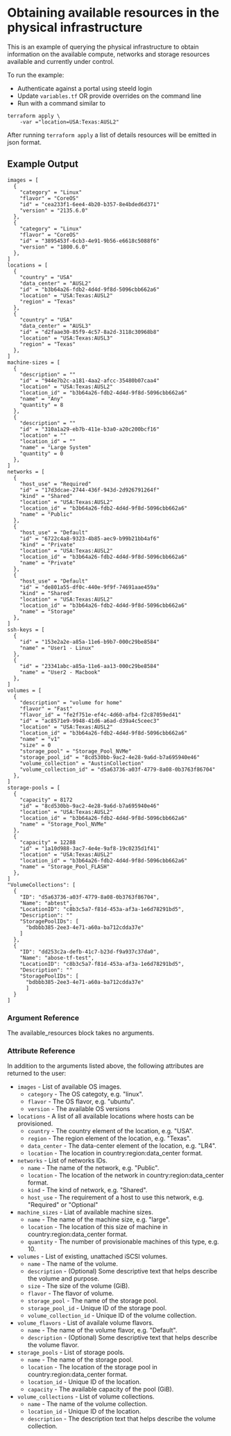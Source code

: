 <!-- (C) Copyright 2020-2023 Hewlett Packard Enterprise Development LP -->
# Obtaining available resources in the physical infrastructure

This is an example of querying the physical infrastructure to obtain information on the available compute,
networks and storage resources available and currently under control.

To run the example:
* Authenticate against a portal using steeld login
* Update `variables.tf` OR provide overrides on the command line
* Run with a command similar to
```
terraform apply \
    -var ="location=USA:Texas:AUSL2"
```

After running `terraform apply` a list of details resources will be emitted in json format.

## Example Output
```
images = [
  {
    "category" = "Linux"
    "flavor" = "CoreOS"
    "id" = "cea233f1-6ee4-4b20-b357-8e4bded6d371"
    "version" = "2135.6.0"
  },
  {
    "category" = "Linux"
    "flavor" = "CoreOS"
    "id" = "3895453f-6cb3-4e91-9b56-e6618c5088f6"
    "version" = "1800.6.0"
  },
]
locations = [
  {
    "country" = "USA"
    "data_center" = "AUSL2"
    "id" = "b3b64a26-fdb2-4d4d-9f8d-5096cbb662a6"
    "location" = "USA:Texas:AUSL2"
    "region" = "Texas"
  },
  {
    "country" = "USA"
    "data_center" = "AUSL3"
    "id" = "d2faae30-85f9-4c57-8a2d-3118c30968b8"
    "location" = "USA:Texas:AUSL3"
    "region" = "Texas"
  },
]
machine-sizes = [
  {
    "description" = ""
    "id" = "944e7b2c-a181-4aa2-afcc-35480b07caa4"
    "location" = "USA:Texas:AUSL2"
    "location_id" = "b3b64a26-fdb2-4d4d-9f8d-5096cbb662a6"
    "name" = "Any"
    "quantity" = 8
  },
  {
    "description" = ""
    "id" = "310a1a29-eb7b-411e-b3a0-a20c200bcf16"
    "location" = ""
    "location_id" = ""
    "name" = "Large System"
    "quantity" = 0
  },
]
networks = [
  {
    "host_use" = "Required"
    "id" = "17d3dcae-2744-436f-943d-2d926791264f"
    "kind" = "Shared"
    "location" = "USA:Texas:AUSL2"
    "location_id" = "b3b64a26-fdb2-4d4d-9f8d-5096cbb662a6"
    "name" = "Public"
  },
  {
    "host_use" = "Default"
    "id" = "6722c4a8-9323-4b85-aec9-b99b21bb4af6"
    "kind" = "Private"
    "location" = "USA:Texas:AUSL2"
    "location_id" = "b3b64a26-fdb2-4d4d-9f8d-5096cbb662a6"
    "name" = "Private"
  },
  {
    "host_use" = "Default"
    "id" = "de801a55-df0c-440e-9f9f-74691aae459a"
    "kind" = "Shared"
    "location" = "USA:Texas:AUSL2"
    "location_id" = "b3b64a26-fdb2-4d4d-9f8d-5096cbb662a6"
    "name" = "Storage"
  },
]
ssh-keys = [
  {
    "id" = "153e2a2e-a85a-11e6-b9b7-000c29be8584"
    "name" = "User1 - Linux"
  },
  {
    "id" = "23341abc-a85a-11e6-aa13-000c29be8584"
    "name" = "User2 - Macbook"
  },
]
volumes = [
  {
    "description" = "volume for home"
    "flavor" = "Fast"
    "flavor_id" = "fe2f751e-ef4c-4d60-afb4-f2c87059ed41"
    "id" = "ac8571e9-9948-41d6-a6ad-d39a4c5ceec3"
    "location" = "USA:Texas:AUSL2"
    "location_id" = "b3b64a26-fdb2-4d4d-9f8d-5096cbb662a6"
    "name" = "v1"
    "size" = 0
    "storage_pool" = "Storage_Pool_NVMe"
    "storage_pool_id" = "8cd530bb-9ac2-4e28-9a6d-b7a695940e46"
    "volume_collection" = "AustinCollection"
    "volume_collection_id" = "d5a63736-a03f-4779-8a08-0b3763f86704"
  },
]
storage-pools = [
  {
    "capacity" = 8172
    "id" = "8cd530bb-9ac2-4e28-9a6d-b7a695940e46"
    "location" = "USA:Texas:AUSL2"
    "location_id" = "b3b64a26-fdb2-4d4d-9f8d-5096cbb662a6"
    "name" = "Storage_Pool_NVMe"
  },
  {
    "capacity" = 12288
    "id" = "1a10d988-3ac7-4e4e-9af8-19c0235d1f41"
    "location" = "USA:Texas:AUSL2"
    "location_id" = "b3b64a26-fdb2-4d4d-9f8d-5096cbb662a6"
    "name" = "Storage_Pool_FLASH"
  },
]
"VolumeCollections": [
  {
    "ID": "d5a63736-a03f-4779-8a08-0b3763f86704",
    "Name": "abtest",
    "LocationID": "c8b3c5a7-f81d-453a-af3a-1e6d78291bd5",
    "Description": ""
    "StoragePoolIDs": [
      "bdbbb385-2ee3-4e71-a60a-ba712cdda37e"
    ]
  },
  {
    "ID": "dd253c2a-defb-41c7-b23d-f9a937c37da0",
    "Name": "abose-tf-test",
    "LocationID": "c8b3c5a7-f81d-453a-af3a-1e6d78291bd5",
    "Description": ""
    "StoragePoolIDs": [
      "bdbbb385-2ee3-4e71-a60a-ba712cdda37e"
      ]
  }
]
```

### Argument Reference

The available_resources block takes no arguments.


### Attribute Reference

In addition to the arguments listed above, the following attributes are returned to the user:

- `images` - List of available OS images.
   - `category` - The OS categoty, e.g. "linux".
   - `flavor` - The OS flavor, e.g. "ubuntu".
   - `version` - The available OS versions
- `locations` - A list of all available locations where hosts can be provisioned.
   - `country` - The country element of the location, e.g. "USA".
   - `region` - The region element of the location, e.g. "Texas".
   - `data_center` - The data-center element of the location, e.g. "LR4".
   - `location` - The location in country:region:data_center format.
- `networks` - List of networks IDs.
  - `name` - The name of the network, e.g. "Public".
  - `location` - The location of the network in country:region:data_center format.
  - `kind` - The kind of network, e.g. "Shared".
  - `host_use` - The requirement of a host to use this network, e.g. "Required" or "Optional"
- `machine_sizes` - Liat of available machine sizes.
  - `name` - The name of the machine size, e.g. "large".
  - `location` - The location of this size of machine in country:region:data_center format.
  - `quantity` - The number of provisionable machines of this type, e.g. 10.
- `volumes` - List of existing, unattached iSCSI volumes.
  - `name` - The name of the volume.
  - `description` - (Optional) Some descriptive text that helps describe the volume and purpose.
  - `size` - The size of the volume (GiB).
  - `flavor` - The flavor of volume.
  - `storage_pool` - The name of the storage pool.
  - `storage_pool_id` - Unique ID of the storage pool.
  - `volume_collection_id` - Unique ID of the volume collection.
- `volume_flavors` - List of availale volume flavors.
  - `name` - The name of the volume flavor, e.g. "Default".
  - `description` - (Optional) Some descriptive text that helps describe the volume flavor.
- `storage_pools` - List of storage pools.
  - `name` - The name of the storage pool.
  - `location` - The location of the storage pool in country:region:data_center format.
  - `location_id` - Unique ID of the location.
  - `capacity` - The available capacity of the pool (GiB).
- `volume_collections` - List of volume collections.
  - `name` - The name of the volume collection.
  - `location_id` - Unique ID of the location.
  - `description` - The description text that helps describe the volume collection.

